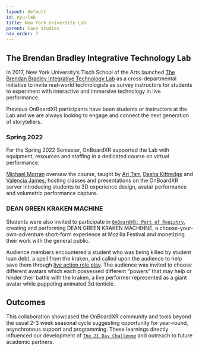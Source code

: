 ```yaml
---
layout: default
id: nyu-lab
title: New York University Lab
parent: Case Studies
nav_order: 7
---
```


## The Brendan Bradley Integrative Technology Lab

In 2017, New York University’s Tisch School of the Arts launched [The Brendan Bradley Integrative Technology Lab]() as a cross-departmental initiative to invite real-world technologists as survey instructors for students to experiment with interactive and immersive technology in live performance. 

Previous OnBoardXR participants have been students or instructors at the Lab and we are always looking to engage and connect the next generation of storytellers. 

### Spring 2022
For the Spring 2022 Semester, OnBoardXR supported the Lab with equipment, resources and staffing in a dedicated course on virtual performance. 

[Michael Morran]() oversaw the course, taught by [Ari Tarr](), [Dasha Kittredge]() and [Valencia James](), hosting classes and presentations on the OnBoardXR server introducing students to 3D experience design, avatar performance and volumetric performance capture. 

### DEAN GREEN KRAKEN MACHINE

Students were also invited to participate in [`OnBoardXR: Port of Registry`](), creating and performing DEAN GREEN KRAKEN MACHIHNE, a choose-your-own-adventure short-form experience at Mozilla Festival and monetizing their work with the general public. 

Audience members encountered a student who was being killed by student loan debt, a spell from the kraken, and called upon the audience to help save them through [live action role play](https://en.wikipedia.org/wiki/Live_action_role-playing_game). The audience was invited to choose different avatars which each possessed different "powers" that may help or hinder their battle with the kraken, a live performer represented as a giant avatar while puppeting animated 3d tenticle.

## Outcomes
This collaboration showcased the OnBoardXR community and tools beyond the usual 2-3 week seasonal cycle suggesting opportunity for year-round, asynchronous support and programming. These learnings directly influenced our development of [`The 21 Day Challenge`]() and outreach to future academic partners.  
